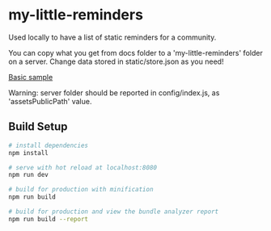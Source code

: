 # my-little-reminders

Used locally to have a list of static reminders for a community.

You can copy what you get from docs folder to a 'my-little-reminders'
folder on a server.
Change data stored in static/store.json as you need!

<a target="_blank" href="https://keiwen.github.io/my-little-reminders/">Basic sample</a>

Warning: server folder should be reported in config/index.js, as 'assetsPublicPath' value.

## Build Setup

``` bash
# install dependencies
npm install

# serve with hot reload at localhost:8080
npm run dev

# build for production with minification
npm run build

# build for production and view the bundle analyzer report
npm run build --report
```
